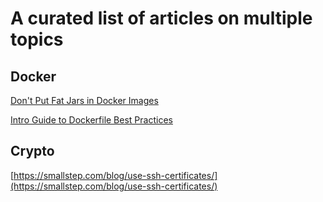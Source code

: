 # A curated list of articles on multiple topics

## Docker

[Don't Put Fat Jars in Docker Images](https://www.reddit.com/r/java/comments/dhr2tn/dont_put_fat_jars_in_docker_images/?utm_source=share&utm_medium=web2x)

[Intro Guide to Dockerfile Best Practices](https://www.docker.com/blog/intro-guide-to-dockerfile-best-practices/)

## Crypto

[https://smallstep.com/blog/use-ssh-certificates/](https://smallstep.com/blog/use-ssh-certificates/)
